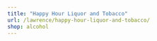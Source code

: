 ```yaml
---
title: "Happy Hour Liquor and Tobacco"
url: /lawrence/happy-hour-liquor-and-tobacco/
shop: alcohol
---
```

